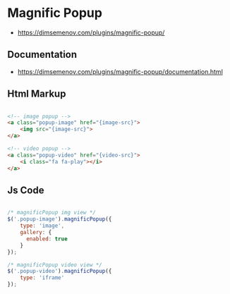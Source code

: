 # Magnific Popup

- https://dimsemenov.com/plugins/magnific-popup/


## Documentation

- https://dimsemenov.com/plugins/magnific-popup/documentation.html


## Html Markup

```html

<!-- image popup -->
<a class="popup-image" href="{image-src}">
	<img src="{image-src}">
</a>

<!-- video popup -->
<a class="popup-video" href="{video-src}">
	<i class="fa fa-play"></i>
</a>

```

## Js Code

```js

/* magnificPopup img view */
$('.popup-image').magnificPopup({
	type: 'image',
	gallery: {
	  enabled: true
	}
});

/* magnificPopup video view */
$('.popup-video').magnificPopup({
	type: 'iframe'
});


```
